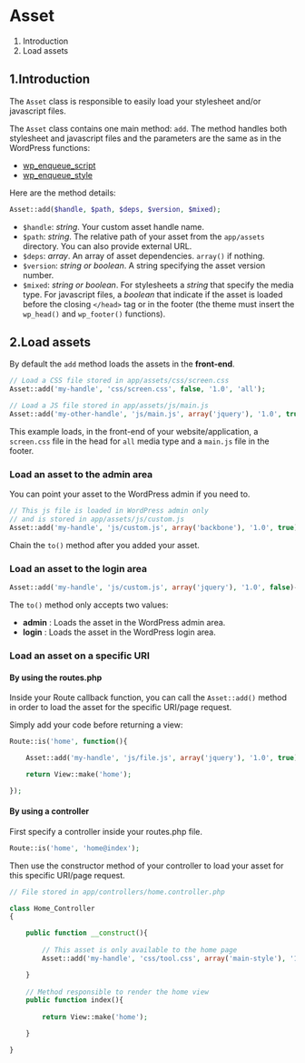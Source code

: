 Asset
=====

1. Introduction
2. Load assets

1.Introduction
--------------

The `Asset` class is responsible to easily load your stylesheet and/or javascript files.

The `Asset` class contains one main method: `add`. The method handles both stylesheet and javascript files and the parameters are the same as in the WordPress functions:

* [wp\_enqueue\_script](http://codex.wordpress.org/Function_Reference/wp_enqueue_script)
* [wp\_enqueue\_style](https://codex.wordpress.org/Function_Reference/wp_enqueue_style)

Here are the method details:
```php
Asset::add($handle, $path, $deps, $version, $mixed);
```

* `$handle`: _string_. Your custom asset handle name.
* `$path`: _string_. The relative path of your asset from the `app/assets` directory. You can also provide external URL.
* `$deps`: _array_. An array of asset dependencies. `array()` if nothing.
* `$version`: _string or boolean_. A string specifying the asset version number.
* `$mixed`: _string or boolean_. For stylesheets a _string_ that specify the media type. For javascript files, a _boolean_ that indicate if the asset is loaded before the closing `</head>` tag or in the footer (the theme must insert the `wp_head()` and `wp_footer()` functions).

2.Load assets
-------------

By default the `add` method loads the assets in the **front-end**.

```php
// Load a CSS file stored in app/assets/css/screen.css
Asset::add('my-handle', 'css/screen.css', false, '1.0', 'all');

// Load a JS file stored in app/assets/js/main.js
Asset::add('my-other-handle', 'js/main.js', array('jquery'), '1.0', true);

```

This example loads, in the front-end of your website/application, a `screen.css` file in the head for `all` media type and a `main.js` file in the footer.

### Load an asset to the admin area

You can point your asset to the WordPress admin if you need to.

```php
// This js file is loaded in WordPress admin only
// and is stored in app/assets/js/custom.js
Asset::add('my-handle', 'js/custom.js', array('backbone'), '1.0', true)->to('admin');
```

Chain the `to()` method after you added your asset.

### Load an asset to the login area

```php
Asset::add('my-handle', 'js/custom.js', array('jquery'), '1.0', false)->to('login');

```

The `to()` method only accepts two values:

* **admin** : Loads the asset in the WordPress admin area.
* **login** : Loads the asset in the WordPress login area.

### Load an asset on a specific URI

#### By using the routes.php

Inside your Route callback function, you can call the `Asset::add()` method in order to load the asset for the specific URI/page request.

Simply add your code before returning a view:

```php
Route::is('home', function(){

	Asset::add('my-handle', 'js/file.js', array('jquery'), '1.0', true);

	return View::make('home');

});

```

#### By using a controller

First specify a controller inside your routes.php file.

```php
Route::is('home', 'home@index');

```

Then use the constructor method of your controller to load your asset for this specific URI/page request.

```php
// File stored in app/controllers/home.controller.php

class Home_Controller
{

	public function __construct(){
		
		// This asset is only available to the home page
		Asset::add('my-handle', 'css/tool.css', array('main-style'), '1.0', 'screen');

	}
	
	// Method responsible to render the home view
	public function index(){
	
		return View::make('home');

	}

}

```

